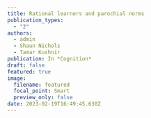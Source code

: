 ```yaml
---
title: Rational learners and parochial norms
publication_types:
  - "2"
authors:
  - admin
  - Shaun Nichols
  - Tamar Kushnir
publication: In *Cognition*
draft: false
featured: true
image:
  filename: featured
  focal_point: Smart
  preview_only: false
date: 2023-02-19T16:49:45.630Z
---
```

